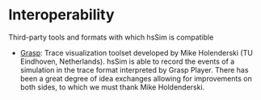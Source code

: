 # Interoperability

Third-party tools and formats with which hsSim is compatible

* [Grasp](http://www.win.tue.nl/~mholende/grasp/): Trace visualization toolset developed by Mike Holenderski (TU Eindhoven, Netherlands). hsSim is able to record the events of a simulation in the trace format interpreted by Grasp Player. There has been a great degree of idea exchanges allowing for improvements on both sides, to which we must thank Mike Holdenderski.